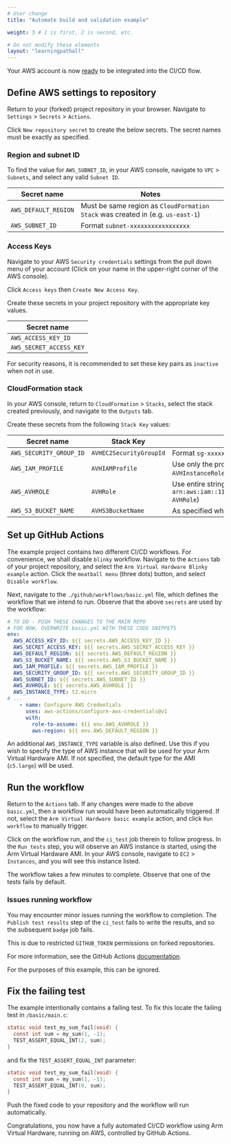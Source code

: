 ```yaml
---
# User change
title: "Automate build and validation example"

weight: 3 # 1 is first, 2 is second, etc.

# Do not modify these elements
layout: "learningpathall"
---
```

Your AWS account is now [ready](../prep_aws) to be integrated into the CI/CD flow.

## Define AWS settings to repository

Return to your (forked) project repository in your browser. Navigate to `Settings` > `Secrets` > `Actions`.

Click `New repository secret` to create the below secrets. The secret names must be exactly as specified.

### Region and subnet ID

To find the value for `AWS_SUBNET_ID`, in your AWS console, navigate to `VPC` > `Subnets`, and select any valid `Subnet ID`.

| Secret name          | Notes |
| -------------------- | ----- |
| `AWS_DEFAULT_REGION` | Must be same region as `CloudFormation Stack` was created in (e.g. `us-east-1`) |
| `AWS_SUBNET_ID`      | Format `subnet-xxxxxxxxxxxxxxxxx` |

### Access Keys

Navigate to your AWS `Security credentials` settings from the pull down menu of your account (Click on your name in the upper-right corner of the AWS console).

Click `Access keys` then `Create New Access Key`.

Create these secrets in your project repository with the appropriate key values.

| Secret name             |
| ----------------------- |
| `AWS_ACCESS_KEY_ID`     |
| `AWS_SECRET_ACCESS_KEY` |

For security reasons, it is recommended to set these key pairs as `inactive` when not in use.

### CloudFormation stack

In your AWS console, return to `CloudFormation` > `Stacks`, select the stack created previously, and navigate to the `Outputs` tab.

Create these secrets from the following `Stack Key` values:

| Secret name             | Stack Key               | Notes         |
| ----------------------- | ----------------------- | ------------- |
| `AWS_SECURITY_GROUP_ID` | `AVHEC2SecurityGroupId` | Format `sg-xxxxxxxxxxxxxxxxx` |
| `AWS_IAM_PROFILE`       | `AVHIAMProfile`         | Use only the profile name (e.g `Proj-AVHInstanceRole`)  |
| `AWS_AVHROLE`           | `AVHRole`               | Use entire string (e.g. `arn:aws:iam::111111111111:role/Proj-AVHRole`)  |
| `AWS_S3_BUCKET_NAME`    | `AVHS3BucketName`       | As specified when stack was created |

## Set up GitHub Actions

The example project contains two different CI/CD workflows. For convenience, we shall disable `blinky` workflow. Navigate to the `Actions` tab of your project repository, and select the `Arm Virtual Hardware Blinky example` action. Click the `meatball menu` (three dots) button, and select `Disable workflow`.

Next, navigate to the `./github/workflows/basic.yml` file, which defines the workflow that we intend to run. Observe that the above `secrets` are used by the workflow:
```yaml
# TO DO - PUSH THESE CHANGES TO THE MAIN REPO
# FOR NOW, OVERWRITE basic.yml WITH THESE CODE SNIPPETS
env:
  AWS_ACCESS_KEY_ID: ${{ secrets.AWS_ACCESS_KEY_ID }}
  AWS_SECRET_ACCESS_KEY: ${{ secrets.AWS_SECRET_ACCESS_KEY }}
  AWS_DEFAULT_REGION: ${{ secrets.AWS_DEFAULT_REGION }}
  AWS_S3_BUCKET_NAME: ${{ secrets.AWS_S3_BUCKET_NAME }}
  AWS_IAM_PROFILE: ${{ secrets.AWS_IAM_PROFILE }}
  AWS_SECURITY_GROUP_ID: ${{ secrets.AWS_SECURITY_GROUP_ID }}
  AWS_SUBNET_ID: ${{ secrets.AWS_SUBNET_ID }}
  AWS_AVHROLE: ${{ secrets.AWS_AVHROLE }}
  AWS_INSTANCE_TYPE: t2.micro
# ...
    - name: Configure AWS Credentials
      uses: aws-actions/configure-aws-credentials@v1
      with:
        role-to-assume: ${{ env.AWS_AVHROLE }}
        aws-region: ${{ env.AWS_DEFAULT_REGION }}
```
An additional `AWS_INSTANCE_TYPE` variable is also defined. Use this if you wish to specify the type of AWS instance that will be used for your Arm Virtual Hardware AMI. If not specified, the default type for the AMI (`c5.large`) will be used.

## Run the workflow

Return to the `Actions` tab. If any changes were made to the above `basic.yml`, then a workflow run would have been automatically triggered. If not, select the `Arm Virtual Hardware basic example` action, and click `Run workflow` to manually trigger.

Click on the workflow run, and the `ci_test` job therein to follow progress. In the `Run tests` step, you will observe an AWS instance is started, using the Arm Virtual Hardware AMI. In your AWS console, navigate to `EC2` > `Instances`, and you will see this instance listed.

The workflow takes a few minutes to complete. Observe that one of the tests fails by default.

### Issues running workflow

You may encounter minor issues running the workflow to completion. The `Publish test results` step of the `ci_test` fails to write the results, and so the subsequent `badge` job fails.

This is due to restricted `GITHUB_TOKEN` permissions on forked repositories.

For more information, see the GitHub Actions [documentation](https://docs.github.com/en/actions/security-guides/automatic-token-authentication#permissions-for-the-github_token).

For the purposes of this example, this can be ignored.

## Fix the failing test

The example intentionally contains a failing test. To fix this locate the failing test in `/basic/main.c`:
```C
static void test_my_sum_fail(void) {
  const int sum = my_sum(1, -1);
  TEST_ASSERT_EQUAL_INT(2, sum);
}
```
and fix the `TEST_ASSERT_EQUAL_INT` parameter:
```C
static void test_my_sum_fail(void) {
  const int sum = my_sum(1, -1);
  TEST_ASSERT_EQUAL_INT(0, sum);
}
```
Push the fixed code to your repository and the workflow will run automatically.

Congratulations, you now have a fully automated CI/CD workflow using Arm Virtual Hardware, running on AWS, controlled by GitHub Actions.
